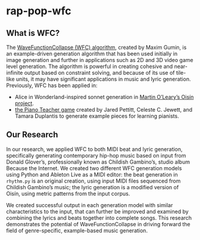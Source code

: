 # rap-pop-wfc

## What is WFC? 

The [WaveFunctionCollapse (WFC) algorithm](https://github.com/mxgmn/WaveFunctionCollapse), created by Maxim Gumin, is an
example-driven generation algorithm that has been used initially in
image generation and further in applications such as 2D and 3D video
game level generation. The algorithm is powerful in creating cohesive
and near-infinite output based on constraint solving, and because of its
use of tile-like units, it may have significant applications in music
and lyric generation. Previously, WFC has been applied in: 

- Alice in Wonderland-inspired sonnet generation in [Martin O’Leary’s
Oisín project](https://github.com/mewo2/oisin/tree/0e391d6dbbf931c2257a7625682a26b25733b25c).
- [the Piano Teacher game](https://creativecoding.soe.ucsc.edu/courses/cmpm202_w20/_schedule/Pettitt_202.pdf) created by Jared Pettitt, Celeste C. Jewett,
and Tamara Duplantis to generate example pieces for learning pianists. 

## Our Research

In our research, we applied WFC to both MIDI beat and lyric generation,
specifically generating contemporary hip-hop music based on input from
Donald Glover’s, professionally known as Childish Gambino’s, studio
album Because the Internet. We created two different WFC generation
models using Python and Ableton Live as a MIDI editor: the beat
generation in ```rhythm.py``` is an original creation, using input MIDI
files sequenced from Childish Gambino’s music; the lyric generation is a
modified version of Oisín, using metric patterns from the input corpus.

We created successful output in each generation model with similar
characteristics to the input, that can further be improved and examined
by combining the lyrics and beats together into complete songs. This
research demonstrates the potential of WaveFunctionCollapse in driving
forward the field of genre-specific, example-based music generation. 
